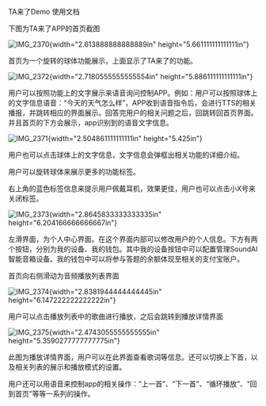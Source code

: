 TA来了Demo 使用文档

下图为TA来了APP的首页截图

![IMG\_2370](./images/media/image1.png){width="2.613888888888889in"
height="5.661111111111111in"}

首页为一个旋转的球体功能展示，上面显示了TA来了的功能。

![IMG\_2372](./images/media/image2.png){width="2.7180555555555554in"
height="5.886111111111111in"}

用户可以按照功能上的文字展示来语音询问控制APP。例如：用户可以按照球体上的文字信息语音：“今天的天气怎么样”，APP收到语音指令后，会进行TTS的相关播报，并跳转相应的界面展示。回答完用户的相关问题之后，回跳转回首页界面。并且首页的下方会展示，app识别到的语音文字信息。

![IMG\_2371](./images/media/image3.png){width="2.504861111111111in"
height="5.425in"}

用户也可以点击球体上的文字信息，文字信息会弹框出相关功能的详细介绍。

用户可以旋转球体来展示更多的功能标签。

右上角的蓝色标签信息来提示用户佩戴耳机，效果更佳，用户也可以点击小X号来关闭标签。

![IMG\_2373](./images/media/image4.png){width="2.8645833333333335in"
height="6.204166666666667in"}

左滑界面，为个人中心界面。在这个界面内部可以修改用户的个人信息。下方有两个按钮，分别为我的设备、我的钱包。其中我的设备按钮中可以配置管理SoundAI智能音箱设备。我的钱包中可以将参与答题的余额体现至相关的支付宝账户。

首页向右侧滑动为音频播放列表界面

![IMG\_2374](./images/media/image5.png){width="2.8381944444444445in"
height="6.147222222222222in"}

用户可以点击播放列表中的歌曲进行播放，之后会跳转到播放详情界面

![IMG\_2375](./images/media/image6.png){width="2.4743055555555555in"
height="5.3590277777777775in"}

此图为播放详情界面，用户可以在此界面查看歌词等信息。还可以切换上下首，以及相关列表的展示和播放模式的设置。

用户还可以用语音来控制app的相关操作：“上一首”、“下一首”、“循环播放”、“回到首页”等等一系列的操作。
